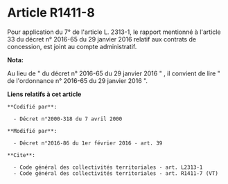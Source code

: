 # Article R1411-8

Pour application du 7° de l'article L. 2313-1, le rapport mentionné à l'article 33 du décret n° 2016-65 du 29 janvier 2016
relatif aux contrats de concession, est joint au compte administratif.

**Nota:**

Au lieu de " du décret n° 2016-65 du 29 janvier 2016 " , il convient de lire " de l'ordonnance n° 2016-65 du 29 janvier 2016
".

**Liens relatifs à cet article**

	**Codifié par**:

	  - Décret n°2000-318 du 7 avril 2000

	**Modifié par**:

	  - Décret n°2016-86 du 1er février 2016 - art. 39

	**Cite**:

	  - Code général des collectivités territoriales - art. L2313-1
	  - Code général des collectivités territoriales - art. R1411-7 (VT)
